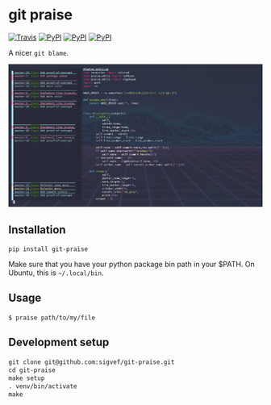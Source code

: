 # git praise
[![Travis](https://img.shields.io/travis/rust-lang/rust.svg)]()
[![PyPI](https://img.shields.io/pypi/v/git-praise.svg)]()
[![PyPI](https://img.shields.io/pypi/l/git-praise.svg)]()
[![PyPI](https://img.shields.io/pypi/pyversions/git-praise.svg)]()

A nicer `git blame`.


![Screenshot  of git praise](https://github.com/sigvef/git-praise/blob/master/git-praise.png?raw=true)

## Installation

```
pip install git-praise
```

Make sure that you have your python package bin path in your $PATH.
On Ubuntu, this is `~/.local/bin`.

## Usage

```
$ praise path/to/my/file
```

## Development setup

```
git clone git@github.com:sigvef/git-praise.git
cd git-praise
make setup
. venv/bin/activate
make
```
